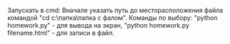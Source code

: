   Запускать в cmd:
Вначале указать путь до месторасположения файла командой "cd с:\папка\папка с фалом".
  Команды по выбору:
"python homework.py"               - для вывода на экран,
"python homework.py filename.html" - для записи в файл.
